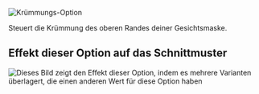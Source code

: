 ![Krümmungs-Option](./curve.svg)

Steuert die Krümmung des oberen Randes deiner Gesichtsmaske.

## Effekt dieser Option auf das Schnittmuster

![Dieses Bild zeigt den Effekt dieser Option, indem es mehrere Varianten überlagert, die einen anderen Wert für diese Option haben](florence_curve_sample.svg "Effekt dieser Option auf das Schnittmuster")
